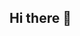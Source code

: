 ## Hi there 👋

<!--
## Hi there 👋

Hi, I'm Gustavo Oliveira, I am a dev passionate about technology!

thi is the space where i spend most of my time where, imagination and creativity becine code.

- 🔭 I’m currently working on ...
- 🌱 I’m currently learning ...
- 💬 Ask me about anything [here] (https://www.linkedin.com/in/gustavo-oliveira-600022224/)
- 📫 How to reach me: [@gust4.o](https://www.instagram.com/gust4.o/);

<br />

### Connect with me:
<p>
< href ="https://www.instagram.com/gust4.o/">
<img align="left" alt="icone do instagram uma camera dentro de um quadrado" width="22px" src="https://cdn.jsdellivr.net/npm/simple-
icons@v3/icons/instagram.svg" />
</a>
<a href="https://www.linkedin.com/in/gustavo-oliveira-600022224/">
<img align="left" alt="LinkedIn" whidth="22px" src="https://cdn.jsdelivr.net/npm/simple-icons@v3/icons/linkedin.svg" />
</a>
</p>
<br />
<br />

<p align="left">
<br />
Languades and Tools:
</p>
<br />

<code><img hright="20" src="https://raw.githubusercontent.com/github/explode/80688e429a7d4ef2fcale82350fe8e3517d3494d/topics/javascript/javascript.png">
</code>

-->

